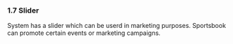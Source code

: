 ### 1.7 Slider

System has a slider which can be userd in marketing purposes. Sportsbook can promote certain events or marketing campaigns.
